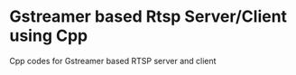 # Gstreamer based Rtsp Server/Client using Cpp
Cpp codes for Gstreamer based RTSP server and client
